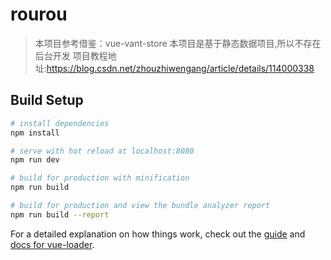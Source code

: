 # rourou

> 本项目参考借鉴：vue-vant-store
> 本项目是基于静态数据项目,所以不存在后台开发
> 项目教程地址:https://blog.csdn.net/zhouzhiwengang/article/details/114000338

## Build Setup

``` bash
# install dependencies
npm install

# serve with hot reload at localhost:8080
npm run dev

# build for production with minification
npm run build

# build for production and view the bundle analyzer report
npm run build --report
```

For a detailed explanation on how things work, check out the [guide](http://vuejs-templates.github.io/webpack/) and [docs for vue-loader](http://vuejs.github.io/vue-loader).
